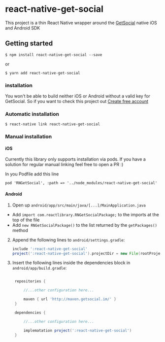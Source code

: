 # react-native-get-social

This project is a thin React Native wrapper around the [GetSocial](https://www.getsocial.im) native iOS and Android SDK

## Getting started

`$ npm install react-native-get-social --save`

or

`$ yarn add react-native-get-social`

### installation

You won't be able to build neither iOS or Android without a valid key for GetSocial. So if you want to check this project out [Create free account](https://dashboard.getsocial.im/#/register)

### Automatic installation

`$ react-native link react-native-get-social`

### Manual installation

#### iOS

Currently this library only supports installation via pods. If you have a solution for regular manual linking feel free to open a PR :)

In you Podfile add this line 

`pod 'RNGetSocial', :path => '../node_modules/react-native-get-social'`

#### Android

1. Open up `android/app/src/main/java/[...]/MainApplication.java`

- Add `import com.reactlibrary.RNGetSocialPackage;` to the imports at the top of the file
- Add `new RNGetSocialPackage()` to the list returned by the `getPackages()` method

2. Append the following lines to `android/settings.gradle`:
   ```gradle
   include ':react-native-get-social'
   project(':react-native-get-social').projectDir = new File(rootProject.projectDir, '../node_modules/react-native-get-social/android')
   ```
3. Insert the following lines inside the dependencies block in `android/app/build.gradle`:

   ```gradle

    repositories {

        //...other configuration here...

        maven { url 'http://maven.getsocial.im/' }
    }

    dependencies {

        //...other configuration here...

        implematation project(':react-native-get-social')
    }
    ```
